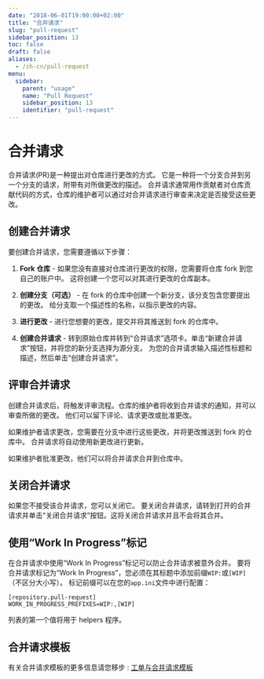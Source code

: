 ```yaml
---
date: "2018-06-01T19:00:00+02:00"
title: "合并请求"
slug: "pull-request"
sidebar_position: 13
toc: false
draft: false
aliases:
  - /zh-cn/pull-request
menu:
  sidebar:
    parent: "usage"
    name: "Pull Request"
    sidebar_position: 13
    identifier: "pull-request"
---
```


# 合并请求

合并请求(PR)是一种提出对仓库进行更改的方式。
它是一种将一个分支合并到另一个分支的请求，附带有对所做更改的描述。
合并请求通常用作贡献者对仓库贡献代码的方式，仓库的维护者可以通过对合并请求进行审查来决定是否接受这些更改。

## 创建合并请求

要创建合并请求，您需要遵循以下步骤：

1. **Fork 仓库** - 如果您没有直接对仓库进行更改的权限，您需要将仓库 fork 到您自己的账户中。
这将创建一个您可以对其进行更改的仓库副本。

2. **创建分支（可选）** - 在 fork 的仓库中创建一个新分支，该分支包含您要提出的更改。
给分支取一个描述性的名称，以指示更改的内容。

3. **进行更改** - 进行您想要的更改，提交并将其推送到 fork 的仓库中。

4. **创建合并请求** - 转到原始仓库并转到“合并请求”选项卡。单击“新建合并请求”按钮，并将您的新分支选择为源分支。
为您的合并请求输入描述性标题和描述，然后单击“创建合并请求”。

## 评审合并请求

创建合并请求后，将触发评审流程。仓库的维护者将收到合并请求的通知，并可以审查所做的更改。
他们可以留下评论、请求更改或批准更改。

如果维护者请求更改，您需要在分支中进行这些更改，并将更改推送到 fork 的仓库中。
合并请求将自动使用新更改进行更新。

如果维护者批准更改，他们可以将合并请求合并到仓库中。

## 关闭合并请求

如果您不接受该合并请求，您可以关闭它。
要关闭合并请求，请转到打开的合并请求并单击“关闭合并请求”按钮。这将关闭合并请求并且不会将其合并。

## 使用“Work In Progress”标记

在合并请求中使用“Work In Progress”标记可以防止合并请求被意外合并。
要将合并请求标记为“Work In Progress”，您必须在其标题中添加前缀`WIP:`或`[WIP]`（不区分大小写）。
标记前缀可以在您的`app.ini`文件中进行配置：

```
[repository.pull-request]
WORK_IN_PROGRESS_PREFIXES=WIP:,[WIP]
```

列表的第一个值将用于 helpers 程序。

## 合并请求模板

有关合并请求模板的更多信息请您移步 : [工单与合并请求模板](issue-pull-request-templates)
